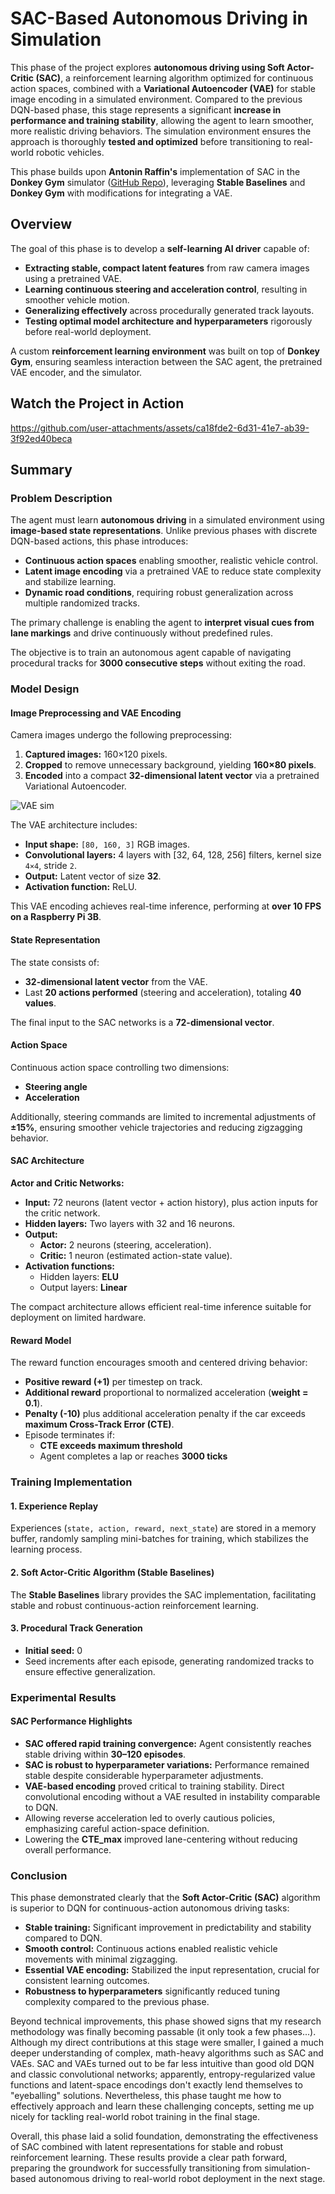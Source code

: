 # SAC-Based Autonomous Driving in Simulation

This phase of the project explores **autonomous driving using Soft Actor-Critic (SAC)**, a reinforcement learning algorithm optimized for continuous action spaces, combined with a **Variational Autoencoder (VAE)** for stable image encoding in a simulated environment. Compared to the previous DQN-based phase, this stage represents a significant **increase in performance and training stability**, allowing the agent to learn smoother, more realistic driving behaviors. The simulation environment ensures the approach is thoroughly **tested and optimized** before transitioning to real-world robotic vehicles.

This phase builds upon **Antonin Raffin's** implementation of SAC in the **Donkey Gym** simulator ([GitHub Repo](https://github.com/araffin/learning-to-drive-in-5-minutes)), leveraging **Stable Baselines** and **Donkey Gym** with modifications for integrating a VAE.

## Overview

The goal of this phase is to develop a **self-learning AI driver** capable of:

- **Extracting stable, compact latent features** from raw camera images using a pretrained VAE.
- **Learning continuous steering and acceleration control**, resulting in smoother vehicle motion.
- **Generalizing effectively** across procedurally generated track layouts.
- **Testing optimal model architecture and hyperparameters** rigorously before real-world deployment.

A custom **reinforcement learning environment** was built on top of **Donkey Gym**, ensuring seamless interaction between the SAC agent, the pretrained VAE encoder, and the simulator.

## Watch the Project in Action

https://github.com/user-attachments/assets/ca18fde2-6d31-41e7-ab39-3f92ed40beca

## Summary

### Problem Description

The agent must learn **autonomous driving** in a simulated environment using **image-based state representations**. Unlike previous phases with discrete DQN-based actions, this phase introduces:

- **Continuous action spaces** enabling smoother, realistic vehicle control.
- **Latent image encoding** via a pretrained VAE to reduce state complexity and stabilize learning.
- **Dynamic road conditions**, requiring robust generalization across multiple randomized tracks.

The primary challenge is enabling the agent to **interpret visual cues from lane markings** and drive continuously without predefined rules.

The objective is to train an autonomous agent capable of navigating procedural tracks for **3000 consecutive steps** without exiting the road.

### Model Design

#### Image Preprocessing and VAE Encoding

Camera images undergo the following preprocessing:

1. **Captured images:** 160×120 pixels.
2. **Cropped** to remove unnecessary background, yielding **160×80 pixels**.
3. **Encoded** into a compact **32-dimensional latent vector** via a pretrained Variational Autoencoder.

![VAE sim](https://github.com/user-attachments/assets/db79bbb9-9cae-4dfe-b224-d2c753112019)

The VAE architecture includes:

- **Input shape:** `[80, 160, 3]` RGB images.
- **Convolutional layers:** 4 layers with [32, 64, 128, 256] filters, kernel size `4×4`, stride `2`.
- **Output:** Latent vector of size **32**.
- **Activation function:** ReLU.

This VAE encoding achieves real-time inference, performing at **over 10 FPS on a Raspberry Pi 3B**.

#### State Representation

The state consists of:

- **32-dimensional latent vector** from the VAE.
- Last **20 actions performed** (steering and acceleration), totaling **40 values**.

The final input to the SAC networks is a **72-dimensional vector**.

#### Action Space

Continuous action space controlling two dimensions:

- **Steering angle**
- **Acceleration**

Additionally, steering commands are limited to incremental adjustments of **±15%**, ensuring smoother vehicle trajectories and reducing zigzagging behavior.

#### SAC Architecture

**Actor and Critic Networks:**

- **Input:** 72 neurons (latent vector + action history), plus action inputs for the critic network.
- **Hidden layers:** Two layers with 32 and 16 neurons.
- **Output:** 
  - **Actor:** 2 neurons (steering, acceleration).
  - **Critic:** 1 neuron (estimated action-state value).
- **Activation functions:**
  - Hidden layers: **ELU**
  - Output layers: **Linear**

The compact architecture allows efficient real-time inference suitable for deployment on limited hardware.

#### Reward Model

The reward function encourages smooth and centered driving behavior:

- **Positive reward (+1)** per timestep on track.
- **Additional reward** proportional to normalized acceleration (**weight = 0.1**).
- **Penalty (-10)** plus additional acceleration penalty if the car exceeds **maximum Cross-Track Error (CTE)**.
- Episode terminates if:
  - **CTE exceeds maximum threshold**
  - Agent completes a lap or reaches **3000 ticks**

### Training Implementation

#### 1. Experience Replay

Experiences (`state, action, reward, next_state`) are stored in a memory buffer, randomly sampling mini-batches for training, which stabilizes the learning process.

#### 2. Soft Actor-Critic Algorithm (Stable Baselines)

The **Stable Baselines** library provides the SAC implementation, facilitating stable and robust continuous-action reinforcement learning.

#### 3. Procedural Track Generation

- **Initial seed:** 0
- Seed increments after each episode, generating randomized tracks to ensure effective generalization.

### Experimental Results

#### SAC Performance Highlights

- **SAC offered rapid training convergence:** Agent consistently reaches stable driving within **30–120 episodes**.
- **SAC is robust to hyperparameter variations:** Performance remained stable despite considerable hyperparameter adjustments.
- **VAE-based encoding** proved critical to training stability. Direct convolutional encoding without a VAE resulted in instability comparable to DQN.
- Allowing reverse acceleration led to overly cautious policies, emphasizing careful action-space definition.
- Lowering the **CTE_max** improved lane-centering without reducing overall performance.

### Conclusion

This phase demonstrated clearly that the **Soft Actor-Critic (SAC)** algorithm is superior to DQN for continuous-action autonomous driving tasks:

- **Stable training:** Significant improvement in predictability and stability compared to DQN.
- **Smooth control:** Continuous actions enabled realistic vehicle movements with minimal zigzagging.
- **Essential VAE encoding:** Stabilized the input representation, crucial for consistent learning outcomes.
- **Robustness to hyperparameters** significantly reduced tuning complexity compared to the previous phase.

Beyond technical improvements, this phase showed signs that my research methodology was finally becoming passable (it only took a few phases...). Although my direct contributions at this stage were smaller, I gained a much deeper understanding of complex, math-heavy algorithms such as SAC and VAEs. SAC and VAEs turned out to be far less intuitive than good old DQN and classic convolutional networks; apparently, entropy-regularized value functions and latent-space encodings don't exactly lend themselves to "eyeballing" solutions. Nevertheless, this phase taught me how to effectively approach and learn these challenging concepts, setting me up nicely for tackling real-world robot training in the final stage.

Overall, this phase laid a solid foundation, demonstrating the effectiveness of SAC combined with latent representations for stable and robust reinforcement learning. These results provide a clear path forward, preparing the groundwork for successfully transitioning from simulation-based autonomous driving to real-world robot deployment in the next stage.
